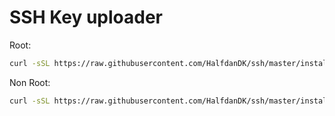 # SSH Key uploader
Root:
```bash
curl -sSL https://raw.githubusercontent.com/HalfdanDK/ssh/master/install.sh | bash
```

Non Root:
```bash
curl -sSL https://raw.githubusercontent.com/HalfdanDK/ssh/master/install.sh | sudo bash
```
